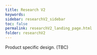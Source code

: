 ```yaml
---
title: Research V2
keywords:
sidebar: researchV2_sidebar
toc: false
permalink: researchV2_landing_page.html
folder: researchV2
---
```

Product specific design. (TBC)
